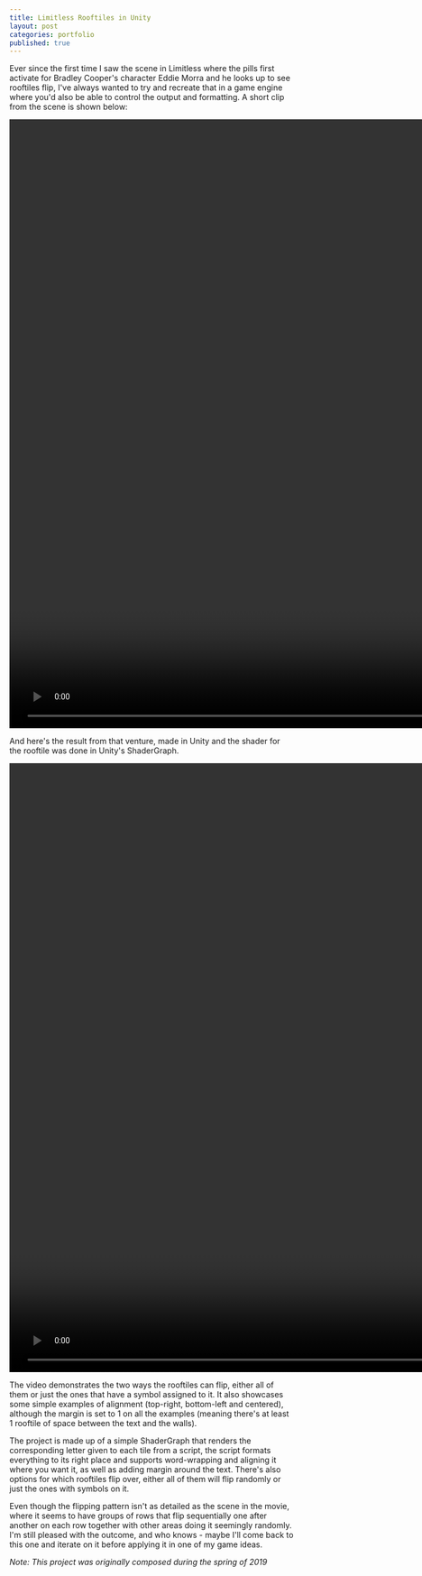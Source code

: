 ```yaml
---
title: Limitless Rooftiles in Unity
layout: post
categories: portfolio
published: true
---
```


Ever since the first time I saw the scene in Limitless where the pills first activate for Bradley Cooper's character Eddie Morra and he looks up to see rooftiles flip, I've always wanted to try and recreate that in a game engine where you'd also be able to control the output and formatting. A short clip from the scene is shown below:

<video width="1920px" height="1080px" controls loop muted controlsList="nodownload">
    <source src="/assets/video/portfolio/LimitlessRooftilesScene.mp4" type="video/mp4">
    <source src="/assets/video/portfolio/LimitlessRooftilesScene.ogg" type="video/ogg">
</video>

And here's the result from that venture, made in Unity and the shader for the rooftile was done in Unity's ShaderGraph.

<video width="1920px" height="1080px" controls loop muted controlsList="nodownload">
    <source src="/assets/video/portfolio/LimitlessRooftilesUnity.mp4" type="video/mp4">
    <source src="/assets/video/portfolio/LimitlessRooftilesUnity.ogg" type="video/ogg">
</video>

The video demonstrates the two ways the rooftiles can flip, either all of them or just the ones that have a symbol assigned to it. It also showcases some simple examples of alignment (top-right, bottom-left and centered), although the margin is set to 1 on all the examples (meaning there's at least 1 rooftile of space between the text and the walls).

The project is made up of a simple ShaderGraph that renders the corresponding letter given to each tile from a script, the script formats everything to its right place and supports word-wrapping and aligning it where you want it, as well as adding margin around the text. There's also options for which rooftiles flip over, either all of them will flip randomly or just the ones with symbols on it.

Even though the flipping pattern isn't as detailed as the scene in the movie, where it seems to have groups of rows that flip sequentially one after another on each row together with other areas doing it seemingly randomly. I'm still pleased with the outcome, and who knows - maybe I'll come back to this one and iterate on it before applying it in one of my game ideas.

*Note: This project was originally composed during the spring of 2019*